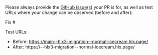 Please always provide the [GitHub issue(s)](../issues) your PR is for, as well as test URLs where your change can be observed (before and after):

Fix #<gh-issue-id>

Test URLs:
- Before: https://main--hlx3-migration--normal-icecream.hlx.page/
- After: https://<branch>--hlx3-migration--normal-icecream.hlx.page/
